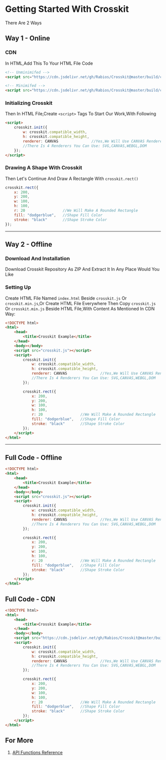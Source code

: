 # Getting Started With Crosskit
There Are 2 Ways

## Way 1 - Online 

### CDN
In HTML,Add This To Your HTML File Code
```html
<!-- Unminimifed -->
<script src="https://cdn.jsdelivr.net/gh/Rabios/Crosskit@master/build/crosskit.js"></script>

<!-- Minimifed -->
<script src="https://cdn.jsdelivr.net/gh/Rabios/Crosskit@master/build/crosskit.min.js"></script>
```

### Initializing Crosskit
Then In HTML File,Create `<script>` Tags To Start Our Work,With Following
```html
<script>
    crosskit.init({
        w: crosskit.compatible_width,
        h: crosskit.compatible_height,
        renderer: CANVAS               //Yes,We Will Use CANVAS Renderer
        //There Is 4 Renderers You Can Use: SVG,CANVAS,WEBGL,DOM
    });
</script>
```


### Drawing A Shape With Crosskit
Then Let's Continue And Draw A Rectangle With `crosskit.rect()`
```js
crosskit.rect({
    x: 200,
    y: 200,
    w: 100,
    h: 100,
    r: 20                 //We Will Make A Rounded Rectangle
    fill: "dodgerblue",   //Shape Fill Color
    stroke: "black"       //Shape Stroke Color
});
```

--------------------------
## Way 2 - Offline

### Download And Installation
Download Crosskit Repository As ZIP And Extract It In Any Place Would You Like

### Setting Up
Create HTML File Named `index.html` Beside `crosskit.js` Or `crosskit.min.js`,Or Create HTML File Everywhere Then Copy `crosskit.js` Or `crosskit.min.js` Beside HTML File,With Content As Mentioned In CDN Way:

```html
<!DOCTYPE html>
<html>
    <head>
        <title>Crosskit Example</title>    
    </head>
    <body></body>
    <script src="crosskit.js"></script>
    <script>
        crosskit.init({
            w: crosskit.compatible_width,
            h: crosskit.compatible_height,
            renderer: CANVAS               //Yes,We Will Use CANVAS Renderer
            //There Is 4 Renderers You Can Use: SVG,CANVAS,WEBGL,DOM
        });

        crosskit.rect({
            x: 200,
            y: 200,
            w: 100,
            h: 100,
            r: 20                 //We Will Make A Rounded Rectangle
            fill: "dodgerblue",   //Shape Fill Color
            stroke: "black"       //Shape Stroke Color
        });
    </script>
</html>
```

--------------------------
## Full Code - Offline
```html
<!DOCTYPE html>
<html>
    <head>
        <title>Crosskit Example</title>    
    </head>
    <body></body>
    <script src="crosskit.js"></script>
    <script>
        crosskit.init({
            w: crosskit.compatible_width,
            h: crosskit.compatible_height,
            renderer: CANVAS               //Yes,We Will Use CANVAS Renderer
            //There Is 4 Renderers You Can Use: SVG,CANVAS,WEBGL,DOM
        });

        crosskit.rect({
            x: 200,
            y: 200,
            w: 100,
            h: 100,
            r: 20                 //We Will Make A Rounded Rectangle
            fill: "dodgerblue",   //Shape Fill Color
            stroke: "black"       //Shape Stroke Color
        });
    </script>
</html>
```

## Full Code - CDN
```html
<!DOCTYPE html>
<html>
    <head>
        <title>Crosskit Example</title>    
    </head>
    <body></body>
    <script src="https://cdn.jsdelivr.net/gh/Rabios/Crosskit@master/build/crosskit.js"></script>
    <script>
        crosskit.init({
            w: crosskit.compatible_width,
            h: crosskit.compatible_height,
            renderer: CANVAS               //Yes,We Will Use CANVAS Renderer
            //There Is 4 Renderers You Can Use: SVG,CANVAS,WEBGL,DOM
        });

        crosskit.rect({
            x: 200,
            y: 200,
            w: 100,
            h: 100,
            r: 20                 //We Will Make A Rounded Rectangle
            fill: "dodgerblue",   //Shape Fill Color
            stroke: "black"       //Shape Stroke Color
        });
    </script>
</html>
```
## For More 
1. [API Functions Reference](https://github.com/Rabios/Crosskit/blob/master/crosskit_api.md)